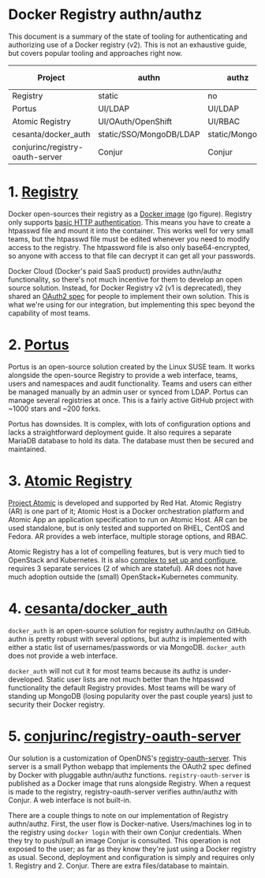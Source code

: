 # Docker Registry authn/authz

This document is a summary of the state of tooling for authenticating and authorizing use of a Docker registry (v2). 
This is not an exhaustive guide, but covers popular tooling and approaches right now.


|Project|authn|authz|audit|ease of use|web interface|
|-------|-----|-----|-----|-----------|-------------|
|Registry|static|no|no|*****|DIY|
|Portus|UI/LDAP|UI/LDAP|yes|**|yes|
|Atomic Registry|UI/OAuth/OpenShift|UI/RBAC|no|*|yes|
|cesanta/docker_auth|static/SSO/MongoDB/LDAP|static/MongoDB|no|***|no|
|conjurinc/registry-oauth-server|Conjur|Conjur|yes|****|no|

# 1. [Registry](https://docs.docker.com/registry/)

Docker open-sources their registry as a [Docker image](https://hub.docker.com/_/registry/) (go figure). 
Registry only supports [basic HTTP authentication](https://docs.docker.com/registry/deploying/#/restricting-access). 
This means you have to create a htpasswd file and mount it into the container. This works well for very small teams, 
but the htpasswd file must be edited whenever you need to modify access to the registry. The htpassword file is also 
only base64-encrypted, so anyone with access to that file can decrypt it can get all your passwords.

Docker Cloud (Docker's paid SaaS product) provides authn/authz functionality, so there's not much incentive for 
them to develop an open source solution. Instead, for Docker Registry v2 (v1 is deprecated), they shared an 
[OAuth2 spec](https://docs.docker.com/registry/spec/auth/token/) for people to implement their own solution. This 
is what we're using for our integration, but implementing this spec beyond the capability of most teams.

# 2. [Portus](https://github.com/SUSE/Portus)

Portus is an open-source solution created by the Linux SUSE team. It works alongside the open-source Registry to 
provide a web interface, teams, users and namespaces and audit functionality. Teams and users can either be managed 
manually by an admin user or synced from LDAP. Portus can manage several registries at once. This is a fairly active 
GitHub project with ~1000 stars and ~200 forks.

Portus has downsides. It is complex, with lots of configuration options and lacks a straightforward deployment guide. 
It also requires a separate MariaDB database to hold its data. The database must then be secured and maintained.

# 3. [Atomic Registry](http://www.projectatomic.io/registry/)

[Project Atomic](http://www.projectatomic.io/) is developed and supported by Red Hat. Atomic Registry (AR) is one 
part of it; Atomic Host is a Docker orchestration platform and Atomic App an application specification to run on 
Atomic Host. AR can be used standalone, but is only tested and supported on RHEL, CentOS and Fedora. AR provides a 
web interface, multiple storage options, and RBAC.

Atomic Registry has a lot of compelling features, but is very much tied to OpenStack and Kubernetes. It is also 
[complex to set up and configure](http://docs.projectatomic.io/registry/latest/registry_quickstart/administrators/index.html),
requires 3 separate services (2 of which are stateful). AR does not have much adoption outside the (small) 
OpenStack+Kubernetes community.

# 4. [cesanta/docker_auth](https://github.com/cesanta/docker_auth)

`docker_auth` is an open-source solution for registry authn/authz on GitHub. authn is pretty robust with several 
options, but authz is implemented with either a static list of usernames/passwords or via MongoDB. `docker_auth` 
does not provide a web interface.

`docker_auth` will not cut it for most teams because its authz is under-developed. Static user lists are not much 
better than the htpasswd functionality the default Registry provides. Most teams will be wary of standing up 
MongoDB (losing popularity over the past couple years) just to security their Docker registry.

# 5. [conjurinc/registry-oauth-server](https://github.com/conjurinc/registry-oauth-server)

Our solution is a customization of OpenDNS's [registry-oauth-server](https://github.com/opendns/registry-oauth-server). 
This server is a small Python webapp that implements the OAuth2 spec defined by Docker with pluggable authn/authz 
functions. `registry-oauth-server` is published as a Docker image that runs alongside Registry. When a request is 
made to the registry, registry-oauth-server verifies authn/authz with Conjur. A web interface is not built-in.

There are a couple things to note on our implementation of Registry authn/authz. First, the user flow is 
Docker-native. Users/machines log in to the registry using `docker login` with their own Conjur credentials. When 
they try to push/pull an image Conjur is consulted. This operation is not exposed to the user; as far as they know 
they're just using a Docker registry as usual. Second, deployment and configuration is simply and requires only 1. 
Registry and 2. Conjur. There are extra files/database to maintain.
